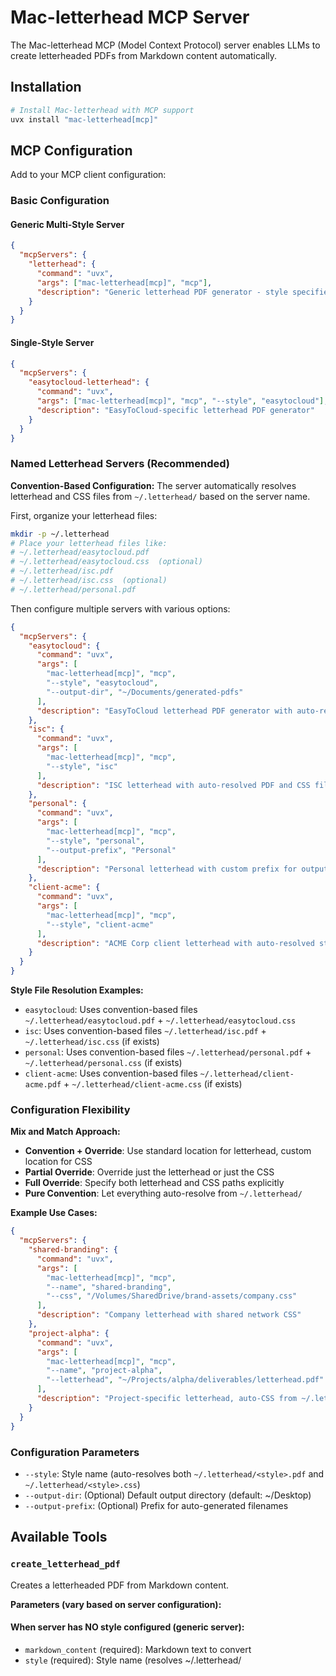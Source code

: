 # Mac-letterhead MCP Server

The Mac-letterhead MCP (Model Context Protocol) server enables LLMs to create letterheaded PDFs from Markdown content automatically.

## Installation

```bash
# Install Mac-letterhead with MCP support
uvx install "mac-letterhead[mcp]"
```

## MCP Configuration

Add to your MCP client configuration:

### Basic Configuration

#### Generic Multi-Style Server
```json
{
  "mcpServers": {
    "letterhead": {
      "command": "uvx",
      "args": ["mac-letterhead[mcp]", "mcp"],
      "description": "Generic letterhead PDF generator - style specified per tool call"
    }
  }
}
```

#### Single-Style Server  
```json
{
  "mcpServers": {
    "easytocloud-letterhead": {
      "command": "uvx",
      "args": ["mac-letterhead[mcp]", "mcp", "--style", "easytocloud"],
      "description": "EasyToCloud-specific letterhead PDF generator"
    }
  }
}
```

### Named Letterhead Servers (Recommended)

**Convention-Based Configuration:**
The server automatically resolves letterhead and CSS files from `~/.letterhead/` based on the server name.

First, organize your letterhead files:
```bash
mkdir -p ~/.letterhead
# Place your letterhead files like:
# ~/.letterhead/easytocloud.pdf
# ~/.letterhead/easytocloud.css  (optional)
# ~/.letterhead/isc.pdf  
# ~/.letterhead/isc.css  (optional)
# ~/.letterhead/personal.pdf
```

Then configure multiple servers with various options:

```json
{
  "mcpServers": {
    "easytocloud": {
      "command": "uvx",
      "args": [
        "mac-letterhead[mcp]", "mcp",
        "--style", "easytocloud",
        "--output-dir", "~/Documents/generated-pdfs"
      ],
      "description": "EasyToCloud letterhead PDF generator with auto-resolved style files"
    },
    "isc": {
      "command": "uvx",
      "args": [
        "mac-letterhead[mcp]", "mcp", 
        "--style", "isc"
      ],
      "description": "ISC letterhead with auto-resolved PDF and CSS files"
    },
    "personal": {
      "command": "uvx",
      "args": [
        "mac-letterhead[mcp]", "mcp",
        "--style", "personal",
        "--output-prefix", "Personal"
      ],
      "description": "Personal letterhead with custom prefix for output filenames"
    },
    "client-acme": {
      "command": "uvx",
      "args": [
        "mac-letterhead[mcp]", "mcp",
        "--style", "client-acme"
      ],
      "description": "ACME Corp client letterhead with auto-resolved style files"
    }
  }
}
```

**Style File Resolution Examples:**
- `easytocloud`: Uses convention-based files `~/.letterhead/easytocloud.pdf` + `~/.letterhead/easytocloud.css`
- `isc`: Uses convention-based files `~/.letterhead/isc.pdf` + `~/.letterhead/isc.css` (if exists)
- `personal`: Uses convention-based files `~/.letterhead/personal.pdf` + `~/.letterhead/personal.css` (if exists)
- `client-acme`: Uses convention-based files `~/.letterhead/client-acme.pdf` + `~/.letterhead/client-acme.css` (if exists)

### Configuration Flexibility

**Mix and Match Approach:**
- **Convention + Override**: Use standard location for letterhead, custom location for CSS
- **Partial Override**: Override just the letterhead or just the CSS
- **Full Override**: Specify both letterhead and CSS paths explicitly
- **Pure Convention**: Let everything auto-resolve from `~/.letterhead/`

**Example Use Cases:**
```json
{
  "mcpServers": {
    "shared-branding": {
      "command": "uvx",
      "args": [
        "mac-letterhead[mcp]", "mcp",
        "--name", "shared-branding",
        "--css", "/Volumes/SharedDrive/brand-assets/company.css"
      ],
      "description": "Company letterhead with shared network CSS"
    },
    "project-alpha": {
      "command": "uvx", 
      "args": [
        "mac-letterhead[mcp]", "mcp",
        "--name", "project-alpha",
        "--letterhead", "~/Projects/alpha/deliverables/letterhead.pdf"
      ],
      "description": "Project-specific letterhead, auto-CSS from ~/.letterhead/project-alpha.css"
    }
  }
}
```

### Configuration Parameters
- `--style`: Style name (auto-resolves both `~/.letterhead/<style>.pdf` and `~/.letterhead/<style>.css`)
- `--output-dir`: (Optional) Default output directory (default: ~/Desktop)
- `--output-prefix`: (Optional) Prefix for auto-generated filenames

## Available Tools

### `create_letterhead_pdf`
Creates a letterheaded PDF from Markdown content.

**Parameters (vary based on server configuration):**

#### When server has NO style configured (generic server):
- `markdown_content` (required): Markdown text to convert
- `style` (required): Style name (resolves ~/.letterhead/<style>.pdf and .css)
- `output_path` (optional): Output directory or full path
- `output_filename` (optional): Specific filename (auto-generated with timestamp if not provided)
- `title` (optional): Document title for metadata and filename generation
- `css_path` (optional): Custom CSS file path (overrides style CSS)
- `strategy` (optional): Merge strategy (`darken`, `multiply`, `overlay`, etc.)

#### When server has style configured (dedicated server):
- `markdown_content` (required): Markdown text to convert
- `letterhead_template` (optional): Override template name or path (uses configured style if not provided)
- `output_path` (optional): Output directory or full path
- `output_filename` (optional): Specific filename (auto-generated with timestamp if not provided)
- `title` (optional): Document title for metadata and filename generation
- `css_path` (optional): Custom CSS file path (uses configured style CSS if not provided)
- `strategy` (optional): Merge strategy (`darken`, `multiply`, `overlay`, etc.)

### `merge_letterhead_pdf`
Merges an existing PDF with a letterhead template.

**Parameters (vary based on server configuration):**

#### When server has NO style configured (generic server):
- `input_pdf_path` (required): Path to the input PDF
- `style` (required): Style name (resolves ~/.letterhead/<style>.pdf)
- `output_path` (optional): Output directory or full path
- `output_filename` (optional): Specific filename (auto-generated with timestamp if not provided)
- `strategy` (optional): Merge strategy

#### When server has style configured (dedicated server):
- `input_pdf_path` (required): Path to the input PDF
- `letterhead_template` (optional): Override template name or path (uses configured style if not provided)
- `output_path` (optional): Output directory or full path
- `output_filename` (optional): Specific filename (auto-generated with timestamp if not provided)
- `strategy` (optional): Merge strategy

### `analyze_letterhead`
Analyzes a letterhead template to determine margins and printable areas.

**Parameters (vary based on server configuration):**

#### When server has NO style configured (generic server):
- `style` (required): Style name (resolves ~/.letterhead/<style>.pdf to analyze)

#### When server has style configured (dedicated server):
- `letterhead_template` (optional): Template to analyze (uses configured style if not provided)

### `list_letterhead_templates`
Lists available letterhead templates in the templates directory.

## Usage Examples

### With Generic Multi-Style Server
If you configured a generic server (no `--style` parameter), you can ask Claude to create documents with any available style:

```
Using the letterhead server, create a PDF with easytocloud style about cloud migration strategies.
```

```
Create a document using isc style about network security best practices.
```

```
Generate a personal style letterheaded PDF for my consulting contract.
```

### With Style-Specific Servers  
If you configured dedicated servers (with `--style` parameter), you can ask Claude to use specific servers:

```
Create an easytocloud letterheaded PDF about cloud migration strategies.
```

```
Write an ISC letterheaded document about network security best practices.
```

```
Create a personal letterheaded PDF for my consulting contract.
```

### How It Works
Claude will automatically:
1. **Generic Server**: Extract the style from your request and pass it as a parameter to the tools
2. **Dedicated Server**: Identify which letterhead server to use based on your request
3. Generate the appropriate content
4. Use the correct MCP server and style to create the letterheaded PDF
5. Apply the associated letterhead template and CSS styling

## File Organization

### Convention-Based Setup (Recommended)
```bash
# Create the letterhead directory
mkdir -p ~/.letterhead

# Organize your files by name:
~/.letterhead/
├── easytocloud.pdf     # Letterhead template
├── easytocloud.css     # Optional custom CSS
├── isc.pdf             # Letterhead template  
├── isc.css             # Optional custom CSS
├── personal.pdf        # Letterhead template
└── personal.css        # Optional custom CSS
```

Templates can be referenced by name (without .pdf extension) or full path.

## CSS Styling

Create custom CSS files to control the appearance of your Markdown content. The CSS will be applied before merging with the letterhead template.

Example CSS structure:
```css
body {
    font-family: Helvetica, Arial, sans-serif;
    font-size: 11pt;
    line-height: 1.4;
}

h1 { font-size: 16pt; color: #333; }
h2 { font-size: 14pt; color: #666; }
```

## Requirements

- macOS (uses Quartz/CoreGraphics for PDF processing)  
- Python ≥3.10
- MCP client (like Claude Code)

## Logging and Troubleshooting

The MCP server logs to `~/Library/Logs/Mac-letterhead/letterhead.log` to avoid interfering with the JSON-RPC protocol. All console output and dependency warnings are suppressed to ensure clean MCP communication.

To monitor server activity:
```bash
tail -f ~/Library/Logs/Mac-letterhead/letterhead.log
```

Common issues:
- **Missing letterhead templates**: Ensure PDF files are in `~/.letterhead/`
- **Permission errors**: Check file permissions on output directory
- **WeasyPrint warnings**: These are suppressed automatically in MCP mode
